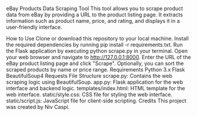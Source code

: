 eBay Products Data Scraping Tool
This tool allows you to scrape product data from eBay by providing a URL to the product listing page. It extracts information such as product name, price, and rating, and displays it in a user-friendly interface.

How to Use
Clone or download this repository to your local machine.
Install the required dependencies by running pip install -r requirements.txt.
Run the Flask application by executing python scrape.py in your terminal.
Open your web browser and navigate to http://127.0.0.1:8000.
Enter the URL of the eBay product listing page and click "Scrape".
Optionally, you can sort the scraped products by name or price range.
Requirements
Python 3.x
Flask
BeautifulSoup4
Requests
File Structure
scrape.py: Contains the web scraping logic using BeautifulSoup.
app.py: Flask application for the web interface and backend logic.
templates/index.html: HTML template for the web interface.
static/style.css: CSS file for styling the web interface.
static/script.js: JavaScript file for client-side scripting.
Credits
This project was created by Niv Caspi.

